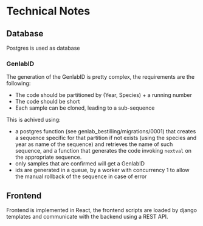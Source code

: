 # Technical Notes

## Database
Postgres is used as database

### GenlabID
The generation of the GenlabID is pretty complex, the requirements are the following:
- The code should be partitioned by (Year, Species) + a running number
- The code should be short
- Each sample can be cloned, leading to a sub-sequence

This is achived using:
- a postgres function (see genlab_bestilling/migrations/0001) that creates a sequence specific for that partition if not exists (using the species and year as name of the sequence) and retrieves the name of such sequence, and a function that generates the code invoking `nextval` on the appropriate sequence.
- only samples that are confirmed will get a GenlabID
- ids are generated in a queue, by a worker with concurrency 1 to allow the manual rollback of the sequence in case of error

## Frontend
Frontend is implemented in React, the frontend scripts are loaded by django templates and communicate with the backend using a REST API.
